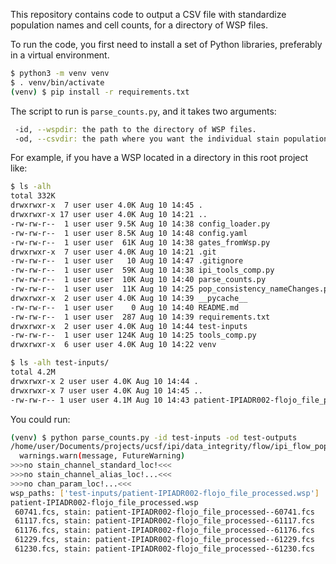 This repository contains code to output a CSV file with standardize population names and cell counts, for a directory of WSP files.

To run the code, you first need to install a set of Python libraries, preferably in a virtual environment.

```bash
$ python3 -m venv venv
$ . venv/bin/activate
(venv) $ pip install -r requirements.txt
```

The script to run is `parse_counts.py`, and it takes two arguments:

```bash
 -id, --wspdir: the path to the directory of WSP files.
 -od, --csvdir: the path where you want the individual stain population count CSV files saved to.
```

For example, if you have a WSP located in a directory in this root project like:

```bash
$ ls -alh
total 332K
drwxrwxr-x  7 user user 4.0K Aug 10 14:45 .
drwxrwxr-x 17 user user 4.0K Aug 10 14:21 ..
-rw-rw-r--  1 user user 9.5K Aug 10 14:38 config_loader.py
-rw-rw-r--  1 user user 8.5K Aug 10 14:48 config.yaml
-rw-rw-r--  1 user user  61K Aug 10 14:38 gates_fromWsp.py
drwxrwxr-x  7 user user 4.0K Aug 10 14:21 .git
-rw-rw-r--  1 user user   10 Aug 10 14:47 .gitignore
-rw-rw-r--  1 user user  59K Aug 10 14:38 ipi_tools_comp.py
-rw-rw-r--  1 user user  10K Aug 10 14:40 parse_counts.py
-rw-rw-r--  1 user user  11K Aug 10 14:25 pop_consistency_nameChanges.py
drwxrwxr-x  2 user user 4.0K Aug 10 14:39 __pycache__
-rw-rw-r--  1 user user    0 Aug 10 14:40 README.md
-rw-rw-r--  1 user user  287 Aug 10 14:39 requirements.txt
drwxrwxr-x  2 user user 4.0K Aug 10 14:44 test-inputs
-rw-rw-r--  1 user user 124K Aug 10 14:25 tools_comp.py
drwxrwxr-x  6 user user 4.0K Aug 10 14:22 venv

$ ls -alh test-inputs/
total 4.2M
drwxrwxr-x 2 user user 4.0K Aug 10 14:44 .
drwxrwxr-x 7 user user 4.0K Aug 10 14:45 ..
-rw-rw-r-- 1 user user 4.1M Aug 10 14:43 patient-IPIADR002-flojo_file_processed.wsp
```

You could run:

```bash
(venv) $ python parse_counts.py -id test-inputs -od test-outputs
/home/user/Documents/projects/ucsf/ipi/data_integrity/flow/ipi_flow_population_name_standardization/venv/lib/python3.8/site-packages/sklearn/utils/deprecation.py:143: FutureWarning: The sklearn.neighbors.kde module is  deprecated in version 0.22 and will be removed in version 0.24. The corresponding classes / functions should instead be imported from sklearn.neighbors. Anything that cannot be imported from sklearn.neighbors is now part of the private API.
  warnings.warn(message, FutureWarning)
>>>no stain_channel_standard_loc!<<<
>>>no stain_channel_alias_loc!...<<<
>>>no chan_param_loc!...<<<
wsp_paths: ['test-inputs/patient-IPIADR002-flojo_file_processed.wsp']
patient-IPIADR002-flojo_file_processed.wsp
 60741.fcs, stain: patient-IPIADR002-flojo_file_processed--60741.fcs
 61117.fcs, stain: patient-IPIADR002-flojo_file_processed--61117.fcs
 61176.fcs, stain: patient-IPIADR002-flojo_file_processed--61176.fcs
 61229.fcs, stain: patient-IPIADR002-flojo_file_processed--61229.fcs
 61230.fcs, stain: patient-IPIADR002-flojo_file_processed--61230.fcs
```